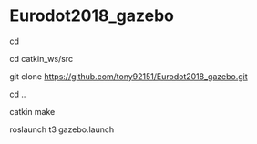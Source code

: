 # Eurodot2018_gazebo


cd 

cd catkin_ws/src

git clone https://github.com/tony92151/Eurodot2018_gazebo.git

cd ..

catkin make

roslaunch t3 gazebo.launch

